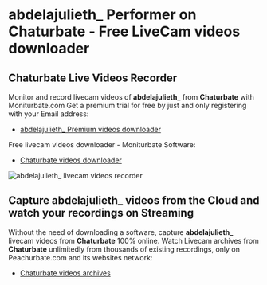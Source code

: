 # abdelajulieth_ Performer on Chaturbate - Free LiveCam videos downloader

## Chaturbate Live Videos Recorder

Monitor and record livecam videos of **abdelajulieth_** from **Chaturbate** with Moniturbate.com
Get a premium trial for free by just and only registering with your Email address:
* [abdelajulieth_ Premium videos downloader](https://moniturbate.com/request-demo-licence-key.html)

Free livecam videos downloader - Moniturbate Software:
* [Chaturbate videos downloader](https://moniturbate.com/moniturbate-download-software.html)

![abdelajulieth_ livecam videos recorder](https://peachurnet.com/templates/moniturbate-software.png)


## Capture abdelajulieth_ videos from the Cloud and watch your recordings on Streaming

Without the need of downloading a software, capture **abdelajulieth_** livecam videos from **Chaturbate** 100% online.
Watch Livecam archives from **Chaturbate** unlimitedly from thousands of existing recordings, only on Peachurbate.com and its websites network:
* [Chaturbate videos archives](https://peachurnet.com/)